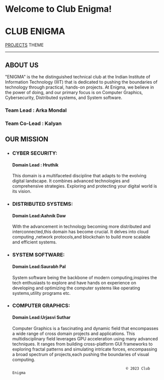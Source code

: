 
Welcome to Club Enigma!
=======================

CLUB ENIGMA
===========

[PROJECTS](index.html) THEME

* * *

ABOUT US
--------

"ENIGMA" is the he distinguished technical club at the Indian Institute of Information Technology (IIIT) that is dedicated to pushing the boundaries of technology through practical, hands-on projects. At Enigma, we believe in the power of doing, and our primary focus is on Computer Graphics, Cybersecurity, Distributed systems, and System software.

### Team Lead : Arka Mondal

### Team Co-Lead : Kalyan

OUR MISSION
-----------

*   ### CYBER SECURITY:
    
    #### Domain Lead : Hruthik
    
    This domain is a multifaceted discipline that adapts to the evolving digital landscape. It combines advanced technologies and comprehensive strategies. Exploring and protecting your digital world is its vision.
    
*   ### DISTRIBUTED SYSTEMS:
    
    #### Domain Lead:Aahnik Daw
    
    With the advancement in technology becoming more distributed and interconnected,this domain has become crucial. It delves into cloud computing ,network protocols,and blockchain to build more scalable and efficient systems.
    
*   ### SYSTEM SOFTWARE:
    
    #### Domain Lead:Saurabh Pal
    
    System software being the backbone of modern computing,inspires the tech enthusiasts to explore and have hands on experience on developing and optimizing the computer systems like operating systems,utility programs etc.
    
*   ### COMPUTER GRAPHICS:
    
    #### Domain Lead:Urjasvi Suthar
    
    Computer Graphics is a fascinating and dynamic field that encompasses a wide range of cross domain projects and applications. This multidisciplinary field leverages GPU acceleration using many advanced techniques. It ranges from building cross-platform GUI frameworks to exploring fractal patterns and simulating intricate forces, encompassing a broad spectrum of projects,each pushing the boundaries of visual computing.
    
                                                            © 2023 Club Enigma
